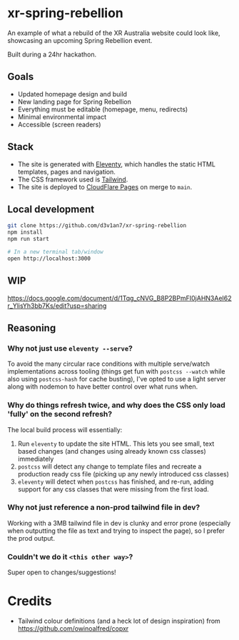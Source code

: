 # xr-spring-rebellion

An example of what a rebuild of the XR Australia website could look like, showcasing an upcoming Spring Rebellion event.

Built during a 24hr hackathon.

## Goals

- Updated homepage design and build
- New landing page for Spring Rebellion
- Everything must be editable (homepage, menu, redirects)
- Minimal environmental impact
- Accessible (screen readers)

## Stack

- The site is generated with [Eleventy](https://www.11ty.dev/), which handles the static HTML templates, pages and navigation.
- The CSS framework used is [Tailwind](https://tailwindcss.com/).
- The site is deployed to [CloudFlare Pages](https://pages.cloudflare.com/) on merge to `main`.

## Local development

```sh
git clone https://github.com/d3v1an7/xr-spring-rebellion
npm install
npm run start

# In a new terminal tab/window
open http://localhost:3000
```

## WIP
https://docs.google.com/document/d/1Tqg_cNVG_B8P2BPmFI0jAHN3AeI62r_YlisYh3bb7Ks/edit?usp=sharing

## Reasoning

### Why not just use `eleventy --serve`?

To avoid the many circular race conditions with multiple serve/watch implementations across tooling (things get fun with `postcss --watch` while also using `postcss-hash` for cache busting), I've opted to use a light server along with nodemon to have better control over what runs when.

### Why do things refresh twice, and why does the CSS only load 'fully' on the second refresh?

The local build process will essentially:

1. Run `eleventy` to update the site HTML. This lets you see small, text based changes (and changes using already known css classes) immediately
2. `postcss` will detect any change to template files and recreate a production ready css file (picking up any newly introduced css classes)
3. `eleventy` will detect when `postcss` has finished, and re-run, adding support for any css classes that were missing from the first load.

### Why not just reference a non-prod tailwind file in dev?

Working with a 3MB tailwind file in dev is clunky and error prone (especially when outputting the file as text and trying to inspect the page), so I prefer the prod output.

### Couldn't we do it `<this other way>`?

Super open to changes/suggestions!


# Credits

- Tailwind colour definitions (and a heck lot of design inspiration) from https://github.com/owinoalfred/copxr
